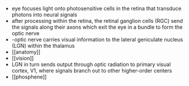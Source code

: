 - eye focuses light onto photosensitive cells in the retina that transduce photons into neural signals
- after processing within the retina, the retinal ganglion cells (RGC) send the signals along their axons which exit the eye in a bundle to form the optic nerve
- -optic nerve carries visual information to the lateral geniculate nucleus (LGN) within the thalamus
- [[anatomy]]
- [[vision]]
- LGN in turn sends output through optic radiation to primary visual cortex, V1, where signals branch out to other higher-order centers
- [[phosphene]]